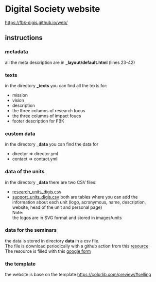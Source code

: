 # Digital Society website
https://fbk-digis.github.io/web/

## instructions
### metadata
all the meta description are in **_layout/default.html** (lines 23-42)

### texts
in the directory **_texts** you can find all the texts for:
- mission
- vision
- description
- the three columns of research focus
- the three columns of impact foucs
- footer description for FBK

### custom data
in the directory **_data** you can find the data for 
- director => director.yml
- contact => contact.yml

### data of the units
in the directory **_data** there are two CSV files:
- [research_units_digis.csv](https://github.com/fbk-digis/web/blob/main/docs/_data/research_units_digis.csv)
- [support_units_digis.csv](https://github.com/fbk-digis/web/blob/main/docs/_data/support_units_digis.csv)
both are tables where you can add the information about each unit (logo, acronymous, name, description, website, head of the unit and personal page)<br/>
Note:<br/>
the logos are in SVG format and stored in images/units

### data for the seminars ### 
the data is stored in directory **data** in a csv file.<Br/>
The file is download periodically with a github action from this [resource](https://docs.google.com/spreadsheets/d/e/2PACX-1vT-1hbZ9phjvuPZ69h-dVa6gYtGjvAUr1QFxCgmx9CSvug49eFgHzOwLvQBQEJdbSYREmU1UlNOQHoq/pub?gid=137863374&single=true&output=csv)<br/>
The resource is filled with this [google form](https://docs.google.com/forms/d/e/1FAIpQLSeujSBJnSNEYvwtdoTn7-RMYsJYZ0hdIYOWo790E3_RVA8AOA/viewform)

### the template
the website is base on the template https://colorlib.com/preview/#selling
 
